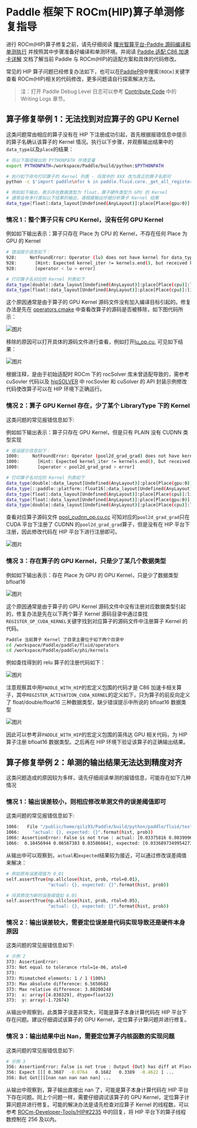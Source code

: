 # Paddle 框架下 ROCm(HIP)算子单测修复指导

进行 ROCm(HIP)算子修复之前，请先仔细阅读 [曙光智算平台-Paddle 源码编译和单测执行](./compile_and_test_cn.html) 并按照其中步骤准备好编译和单测环境。并阅读 [Paddle 适配 C86 加速卡详解](./paddle_c86_cn.html) 文档了解当前 Paddle 与 ROCm(HIP)的适配方案和具体的代码修改。

常见的 HIP 算子问题已经修复办法如下，也可以在[PaddlePR](https://github.com/PaddlePaddle/Paddle/pulls?q=is%3Apr+%5BROCm%5D)中搜索`[ROCm]`关键字查看 ROCm(HIP)相关的代码修改，更多问题请自行探索解决方法。

> 注：打开 Paddle Debug Level 日志可以参考 [Contribute Code](https://github.com/PaddlePaddle/Paddle/blob/develop/CONTRIBUTING.md#writing-logs) 中的 Writing Logs 章节。


## 算子修复举例 1：无法找到对应算子的 GPU Kernel

这类问题常由相应的算子没有在 HIP 下注册成功引起，首先根据报错信息中提示的算子名确认该算子的 Kernel 情况。执行以下步骤，并观察输出结果中的`data_type`以及`place`的结果：

```bash
# 将以下路径输出到 PYTHONPATH 环境变量
export PYTHONPATH=/workspace/Paddle/build/python:$PYTHONPATH

# 执行如下命令打印算子的 Kernel 列表 - 将其中的 XXX 改为真正的算子名即可
python -c $'import paddle\nfor k in paddle.fluid.core._get_all_register_op_kernels()["XXX"]:print(k)'

# 例如如下输出，表示存在数据类型为 float，算子硬件类型为 GPU 的 Kernel
# 通常会有多行类似以下结果的输出，请根据输出仔细分析算子 Kernel 结果
data_type[float]:data_layout[Undefined(AnyLayout)]:place[Place(gpu:0)]:library_type[PLAIN]
```

### 情况 1：整个算子只有 CPU Kernel，没有任何 GPU Kernel

例如如下输出表示：算子只存在 Place 为 CPU 的 Kernel，不存在任何 Place 为 GPU 的 Kernel

```bash
# 错误提示信息如下：
928:     NotFoundError: Operator (lu) does not have kernel for data_type[float]:data_layout[Undefined(AnyLayout)]:place[Place(gpu:0)]:library_type[PLAIN].
928:       [Hint: Expected kernel_iter != kernels.end(), but received kernel_iter == kernels.end().] (at /workspace/Paddle/paddle/fluid/framework/operator.cc:1503)
928:       [operator < lu > error]

# 打印算子名对应的 Kernel 列表如下
data_type[double]:data_layout[Undefined(AnyLayout)]:place[Place(cpu)]:library_type[PLAIN]
data_type[float]:data_layout[Undefined(AnyLayout)]:place[Place(cpu)]:library_type[PLAIN]
```

这个原因通常是由于算子的 GPU Kernel 源码文件没有加入编译目标引起的。修复办法是先在 [operators.cmake](https://github.com/PaddlePaddle/Paddle/blob/develop/cmake/operators.cmake#L245) 中查看改算子的源码是否被移除，如下图代码所示：

![图片](../images/sugon_find_source_code.png)

移除的原因可以打开具体的源码文件进行查看，例如打开[lu_op.cu](https://github.com/PaddlePaddle/Paddle/blob/develop/paddle/fluid/operators/lu_op.cu#L15), 可见如下结果：

![图片](../images/sugon_paddle_with_hip.png)

根据注释，是由于初始适配时 ROCm 下的 rocSolver 库未曾适配导致的，需参考 cuSovler 代码以及 [hipSOLVER](https://github.com/ROCmSoftwarePlatform/hipSOLVER) 中 rocSovler 和 cuSolver 的 API 封装示例修改代码使改算子可以在 HIP 环境下正确运行。

### 情况 2：算子 GPU Kernel 存在，少了某个 LibraryType 下的 Kernel

这类问题的常见报错信息如下:

例如如下输出表示：算子只存在 GPU Kernel，但是只有 PLAIN 没有 CUDNN 类型实现

```bash
# 错误提示信息如下：
1000:     NotFoundError: Operator (pool2d_grad_grad) does not have kernel for data_type[float]:data_layout[Undefined(AnyLayout)]:place[Place(gpu:0)]:library_type[CUDNN].
1000:       [Hint: Expected kernel_iter != kernels.end(), but received kernel_iter == kernels.end().] (at /workspace/Paddle/paddle/fluid/framework/operator.cc:1503)
1000:       [operator < pool2d_grad_grad > error]

# 打印算子名对应的 Kernel 列表如下
data_type[double]:data_layout[Undefined(AnyLayout)]:place[Place(gpu:0)]:library_type[PLAIN]
data_type[::paddle::platform::float16]:data_layout[Undefined(AnyLayout)]:place[Place(gpu:0)]:library_type[PLAIN]
data_type[float]:data_layout[Undefined(AnyLayout)]:place[Place(cpu)]:library_type[PLAIN]
data_type[float]:data_layout[Undefined(AnyLayout)]:place[Place(gpu:0)]:library_type[PLAIN]
data_type[double]:data_layout[Undefined(AnyLayout)]:place[Place(cpu)]:library_type[PLAIN]
```

查看对应算子源码文件 [pool_cudnn_op.cu.cc](https://github.com/PaddlePaddle/Paddle/blob/develop/paddle/fluid/operators/pool_cudnn_op.cu.cc#L555) 可知对应的`pool2d_grad_grad`只在 CUDA 平台下注册了 CUDNN 的`pool2d_grad_grad`算子，但是没有在 HIP 平台下注册，因此修改代码在 HIP 平台下进行注册即可。

![图片](../images/sugon_register_op_kernel.png)

### 情况 3：存在算子的 GPU Kernel，只是少了某几个数据类型

例如如下输出表示：存在 Place 为 GPU 的 GPU Kernel，只是少了数据类型 bfloat16

![图片](../images/sugon_data_type.png)

这个原因通常是由于算子的 GPU Kernel 源码文件中没有注册对应数据类型引起的，修复办法是先在以下两个算子 Kernel 源码目录中通过查找`REGISTER_OP_CUDA_KERNEL`关键字找到对应算子的源码文件中注册算子 Kernel 的代码。

```bash
Paddle 当前算子 Kernel 了目录主要位于如下两个目录中
cd /workspace/Paddle/paddle/fluid/operators
cd /workspace/Paddle/paddle/phi/kernels
```

例如查找得到的 relu 算子的注册代码如下：

![图片](../images/sugon_register_activation.png)


注意观察其中用`PADDLE_WITH_HIP`的宏定义包围的代码才是 C86 加速卡相关算子，其中`REGISTER_ACTIVATION_CUDA_KERNEL`的定义如下，只为算子的前反向定义了 float/double/float16 三种数据类型，缺少错误提示中所说的 bfloat16 数据类型

![图片](../images/sugon_cuda_kernel.png)

因此可以参考非`PADDLE_WITH_HIP`的宏定义包围的英伟达 GPU 相关代码，为 HIP 算子注册 bfloat16 数据类型。之后再在 HIP 环境下验证该算子的正确输出结果。

## 算子修复举例 2：单测的输出结果无法达到精度对齐

这类问题造成的原因较为多样，请先仔细阅读单测的报错信息，可能存在如下几种情况

### 情况 1：输出误差较小，则相应修改单测文件的误差阈值即可

这类问题的常见报错信息如下:

```bash
1066:   File "/public/home/qili93/Paddle/build/python/paddle/fluid/tests/unittests/test_poisson_op.py", line 60, in verify_output
1066:     "actual: {}, expected: {}".format(hist, prob))
1066: AssertionError: False is not true : actual: [0.03375816 0.08399963 0.13975811 0.17509079 0.17573357 0.14692497
1066:  0.10456944 0.06567383 0.03586864], expected: [0.03368973499542734, 0.08422433748856833, 0.14037389581428056, 0.1754673697678507, 0.1754673697678507, 0.1462228081398756, 0.104444862957054, 0.06527803934815875, 0.03626557741564375]
```

从输出中可以观察到，`actual`和`expected`结果较为接近，可以通过修改误差阈值来解决：

```bash
# 例如原有误差阈值为 0.01
self.assertTrue(np.allclose(hist, prob, rtol=0.01),
                "actual: {}, expected: {}".format(hist, prob))

# 将其修改为新的误差阈值如 0.05
self.assertTrue(np.allclose(hist, prob, rtol=0.05),
                "actual: {}, expected: {}".format(hist, prob))
```

### 情况 2：输出误差较大，需要定位误差是代码实现导致还是硬件本身原因

这类问题的常见报错信息如下:

```bash
# 示例 2
373: AssertionError:
373: Not equal to tolerance rtol=1e-06, atol=0
373:
373: Mismatched elements: 1 / 1 (100%)
373: Max absolute difference: 6.5650682
373: Max relative difference: 3.80200248
373:  x: array([4.838329], dtype=float32)
373:  y: array(-1.72674)
```

从输出中观察到，此类算子误差非常大，可能是算子本身计算代码在 HIP 平台下存在问题。建议仔细调试该算子的 GPU Kernel，定位算子计算问题并进行修复。

### 情况 3：输出结果中出 Nan，需要定位算子内核函数的实现问题

这类问题的常见报错信息如下:

```bash
# 示例 3
356: AssertionError: False is not true : Output (Out) has diff at Place(gpu:0)
356: Expect [[[ 0.3687  -0.0764   0.1682   0.3389  -0.4622 ] ...
356: But Got[[[[nan nan nan nan nan] ...
```

从输出中观察到，算子输出直接出 nan 了，可能是算子本身计算代码在 HIP 平台下存在问题。同上个问题一样，需要仔细调试该算子的 GPU Kernel，定位算子计算问题并进行修复。可能的解决办法是请先检查对应算子 Kernel 的线程数，可以参考 [ROCm-Developer-Tools/HIP#2235](https://github.com/ROCm-Developer-Tools/HIP/issues/2235) 中的回复，将 HIP 平台下的算子线程数控制在 256 及以内。
